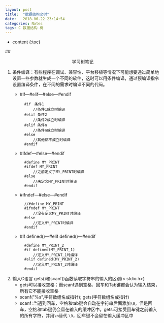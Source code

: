 ```yaml
---
layout: post
title:  "数据结构之树"
date:   2018-06-22 23:14:54
categories: Notes
tags: C 数据结构 树
---
```

* content
{:toc}

##<center>学习树笔记</center>

1. 条件编译：有些程序在调试、兼容性、平台移植等情况下可能想要通过简单地设置一些参数就生成一个不同的软件，这时可以用条件编译，通过预编译指令设置编译条件，在不同的需求时编译不同的代码。
	- \#if—#elif—#else—#endif
	
			#if　条件1
				//条件1成立时编译
			#elif 条件2
				//条件2成立时编译
			#elif 条件n
				//条件n成立时编译
			#else
				//其他都不成立时编译
			#endif
	- \#ifdef—#else—#endif

			#define MY_PRINT
			#ifdef MY_PRINT
				//之前定义了MY_PRINT时编译
			#else
				//未定义MY_PRINT时编译
			#endif

	- \#ifndef—#else—#endif
	
			//#define MY_PRINT
			#ifndef MY_PRINT
				//没有定义MY_PRINT时编译
			#else
				//定义MY_PRINT时编译
			#endif

	- \#if defined()—#elif defined()—#endif
	
			#define MY_PRINT_2
			#if defined(MY_PRINT_1)
				//定义MY_PRINT_1时编译
			#elif defined(MY_PRINT_2)
				//定义MY_PRINT_2时编译
			#endif

2. 	输入C语言 gets()和scanf()函数读取字符串的输入的区别(< stdio.h>)
	- gets可以接收空格；而scanf遇到空格、回车和Tab键都会认为输入结束，所有它不能接收空格
	- scanf("%s",字符数组名或指针); gets(字符数组名或指针)
	- scanf :当遇到回车，空格和tab键会自动在字符串后面添加`\0`，但是回车，空格和tab键仍会留在输入的缓冲区中。gets:可接受回车键之前输入的所有字符，并用`\n`替代 `\0`，回车键不会留在输入缓冲区中



